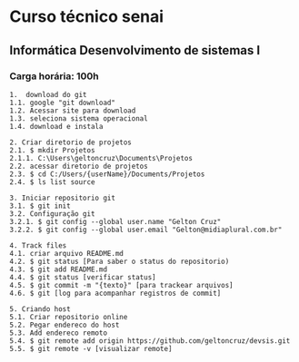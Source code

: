 ﻿# Curso técnico senai 
## Informática Desenvolvimento de sistemas I
### Carga horária: 100h

	1.  download do git 
	1.1. google "git download" 
	1.2. Acessar site para download 
	1.3. seleciona sistema operacional 
	1.4. download e instala 

	2. Criar diretorio de projetos 
	2.1. $ mkdir Projetos 
	2.1.1. C:\Users\geltoncruz\Documents\Projetos 
	2.2. acessar diretorio de projetos 
	2.3. $ cd C:/Users/{userName}/Documents/Projetos 
	2.4. $ ls list source 

	3. Iniciar repositorio git 
	3.1. $ git init 
	3.2. Configuração git 
	3.2.1. $ git config --global user.name "Gelton Cruz" 
	3.2.2. $ git config --global user.email "Gelton@midiaplural.com.br" 

	4. Track files 
	4.1. criar arquivo README.md 
	4.2. $ git status [Para saber o status do repositorio) 
	4.3. $ git add README.md  
	4.4. $ git status [verificar status]
	4.5. $ git commit -m "{texto}" [para trackear arquivos]
	4.6. $ git [log para acompanhar registros de commit]

	5. Criando host
	5.1. Criar repositorio online
	5.2. Pegar endereco do host
	5.3. Add endereco remoto
	5.4. $ git remote add origin https://github.com/geltoncruz/devsis.git
	5.5. $ git remote -v [visualizar remote]
   